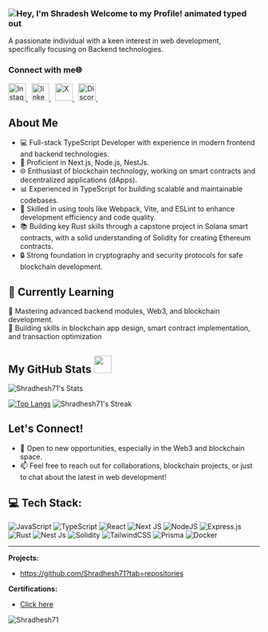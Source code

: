 ### <img src="https://readme-typing-svg.demolab.com?font=Operator+Mono&size=37&duration=2800&pause=2000&color=FAFAFA&center=true&vCenter=true&width=995&height=50&lines=&nbsp;&nbsp;+Hey%2C+I'm+Shradhesh+Welcome+to+my+Github+Profile!" align="middle" alt="Hey, I'm Shradesh Welcome to my Profile! animated typed out">

A passionate individual with a keen interest in web development, specifically focusing on Backend technologies.

### Connect with me🌐
<div align="left">
  <a href="https://www.instagram.com/shradesh_jain71/" target="_blank">
    <img src="https://img.shields.io/static/v1?message=Instagram&logo=instagram&label=&color=E4405F&logoColor=white&labelColor=&style=for-the-badge" height="35" alt="Instagram"/>
  </a> &nbsp;
  <a href="[https://www.linkedin.com/in/shradesh-jain-147730265/](https://www.linkedin.com/in/shradesh-jain-147730265/)" target="_blank">
    <img src="https://img.shields.io/static/v1?message=LinkedIn&logo=linkedin&label=&color=0077B5&logoColor=white&labelColor=&style=for-the-badge" height="35" alt="linkedin"/>
  </a> &nbsp;
  <a href="[https://x.com/Shradeshjain835](https://x.com/Shradeshjain835)" target="_blank">
    <img src="https://img.shields.io/static/v1?message=twitter&logo=x&label=&color=black&logoColor=white&labelColor=&style=for-the-badge" height="35" alt="X"/>
  </a> &nbsp;
 <a href="[https://discord.com/invite/mUwy5MJc](https://discord.com/invite/mUwy5MJc)" target="_blank">
    <img src="https://img.shields.io/static/v1?message=Discord&logo=discord&label=&color=5865F2&logoColor=white&labelColor=&style=for-the-badge" height="35" alt="Discord"  />
  </a> &nbsp;
</div>

## About Me
- 💻 Full-stack TypeScript Developer with experience in modern frontend and backend technologies.
- 🚀 Proficient in Next.js, Node.js, NestJs.
- 🌐 Enthusiast of blockchain technology, working on smart contracts and decentralized applications (dApps).
- 📊 Experienced in TypeScript for building scalable and maintainable codebases.
- 🔧 Skilled in using tools like Webpack, Vite, and ESLint to enhance development efficiency and code quality.
- 📚 Building key Rust skills through a capstone project in Solana smart contracts, with a solid understanding of Solidity for creating Ethereum contracts.
- 🔒 Strong foundation in cryptography and security protocols for safe blockchain development.


## 🌱 Currently Learning
🚀 Mastering advanced backend modules, Web3, and blockchain development. <br/>
📜 Building skills in blockchain app design, smart contract implementation, and transaction optimization

 ##  My GitHub Stats <img src = "https://i.pinimg.com/originals/65/c4/f4/65c4f452571be1261e9c623f7da488ac.gif" width = 35px> 

<p align="center">

![Shradhesh71's Stats](https://github-readme-stats.vercel.app/api?username=Shradhesh71&theme=vue-dark&show_icons=true&&count_private=true)
 
[![Top Langs](https://github-readme-stats.vercel.app/api/top-langs/?username=Shradhesh71&layout=compact&theme=tokyonight)](https://github.com/anuraghazra/github-readme-stats)
![Shradhesh71's Streak](https://github-readme-streak-stats.herokuapp.com/?user=Shradhesh71&theme=vue-dark)
	
	
</details>
</p>

## Let's Connect!
- 🌟 Open to new opportunities, especially in the Web3 and blockchain space.
- 📫 Feel free to reach out for collaborations, blockchain projects, or just to chat about the latest in web development!

  
## 💻 Tech Stack:
![JavaScript](https://img.shields.io/badge/javascript-%23323330.svg?style=for-the-badge&logo=javascript&logoColor=%23F7DF1E) ![TypeScript](https://img.shields.io/badge/typescript-%23007ACC.svg?style=for-the-badge&logo=typescript&logoColor=white) ![React](https://img.shields.io/badge/react-%2320232a.svg?style=for-the-badge&logo=react&logoColor=%2361DAFB) ![Next JS](https://img.shields.io/badge/Next-black?style=for-the-badge&logo=next.js&logoColor=white) ![NodeJS](https://img.shields.io/badge/node.js-6DA55F?style=for-the-badge&logo=node.js&logoColor=white) ![Express.js](https://img.shields.io/badge/express.js-%23404d59.svg?style=for-the-badge&logo=express&logoColor=%2361DAFB) ![Rust](https://img.shields.io/badge/rust-%23000000.svg?style=for-the-badge&logo=rust&logoColor=white) ![Nest Js](https://img.shields.io/badge/Nest-%23000000.svg?style=for-the-badge&logo=nestjs&logoColor=red)  ![Solidity](https://img.shields.io/badge/Solidity-%23007BCC.svg?style=for-the-badge&logo=solidity&logoColor=white) ![TailwindCSS](https://img.shields.io/badge/tailwindcss-%2338B2AC.svg?style=for-the-badge&logo=tailwind-css&logoColor=white) ![Prisma](https://img.shields.io/badge/Prisma-%23000000.svg?style=for-the-badge&logo=prisma&logoColor=purple) ![Docker](https://img.shields.io/badge/Docker-%23000000.svg?style=for-the-badge&logo=docker&logoColor=blue) 


---
**Projects:**
- https://github.com/Shradhesh71?tab=repositories

**Certifications:**
- [Click here](https://www.linkedin.com/in/shradesh-jodawat-147730265/details/certifications/)

<!---
**Contribution Stats:**
![Your GitHub stats](https://github-readme-stats.vercel.app/api?username=Shradhesh71&show_icons=true&theme=radical)  --->

<p align="left">
  <img src="https://komarev.com/ghpvc/?username=Shradhesh71&label=Profile%20views&color=0e75b6&style=flat" alt="Shradhesh71" />
</p>

<!---
Shradhesh71/Shradhesh71 is a ✨ special ✨ repository because its `README.md` (this file) appears on your GitHub profile.
You can click the Preview link to take a look at your changes.
--->
